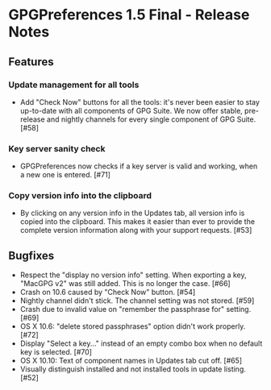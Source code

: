 GPGPreferences 1.5 Final - Release Notes
==============================

Features
--------

### Update management for all tools

* Add "Check Now" buttons for all the tools: it's never been easier to stay up-to-date with all components of GPG Suite. We now offer stable, pre-release and nightly channels for every single component of GPG Suite. [#58]

### Key server sanity check

* GPGPreferences now checks if a key server is valid and working, when a new one is entered. [#71]

### Copy version info into the clipboard
* By clicking on any version info in the Updates tab, all version info is copied into the clipboard. This makes it easier than ever to provide the complete version information along with your support requests. [#53]

Bugfixes
--------

* Respect the "display no version info" setting. When exporting a key, "MacGPG v2" was still added. This is no longer the case. [#66]
* Crash on 10.6 caused by "Check Now" button. [#54]
* Nightly channel didn't stick. The channel setting was not stored. [#59]
* Crash due to invalid value on "remember the passphrase for" setting. [#69]
* OS X 10.6: "delete stored passphrases" option didn't work properly. [#72]
* Display "Select a key..." instead of an empty combo box when no default key is selected. [#70]
* OS X 10.10: Text of component names in Updates tab cut off. [#65]
* Visually distinguish installed and not installed tools in update listing. [#52]